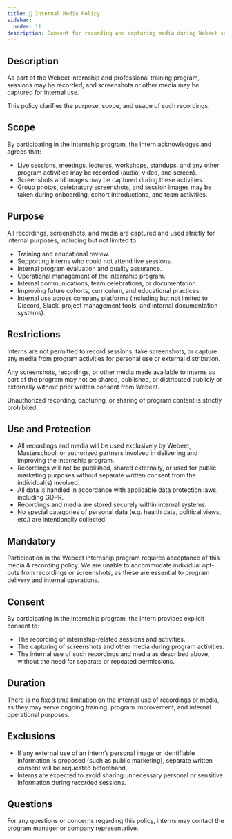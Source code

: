 ```yaml
---
title: 🧭 Internal Media Policy
sidebar:
  order: 11
description: Consent for recording and capturing media during Webeet sessions.
---
```


## Description

As part of the Webeet internship and professional training program, sessions may be recorded, and screenshots or other media may be captured for internal use.

This policy clarifies the purpose, scope, and usage of such recordings.

## Scope

By participating in the internship program, the intern acknowledges and agrees that:

- Live sessions, meetings, lectures, workshops, standups, and any other program activities may be recorded (audio, video, and screen).
- Screenshots and images may be captured during these activities.
- Group photos, celebratory screenshots, and session images may be taken during onboarding, cohort introductions, and team activities.

## Purpose

All recordings, screenshots, and media are captured and used strictly for internal purposes, including but not limited to:

- Training and educational review.
- Supporting interns who could not attend live sessions.
- Internal program evaluation and quality assurance.
- Operational management of the internship program.
- Internal communications, team celebrations, or documentation.
- Improving future cohorts, curriculum, and educational practices.
- Internal use across company platforms (including but not limited to Discord, Slack, project management tools, and internal documentation systems).

## Restrictions

Interns are not permitted to record sessions, take screenshots, or capture any media from program activities for personal use or external distribution.

Any screenshots, recordings, or other media made available to interns as part of the program may not be shared, published, or distributed publicly or externally without prior written consent from Webeet.

Unauthorized recording, capturing, or sharing of program content is strictly prohibited.

## Use and Protection

- All recordings and media will be used exclusively by Webeet, Masterschool, or authorized partners involved in delivering and improving the internship program.
- Recordings will not be published, shared externally, or used for public marketing purposes without separate written consent from the individual(s) involved.
- All data is handled in accordance with applicable data protection laws, including GDPR.
- Recordings and media are stored securely within internal systems.
- No special categories of personal data (e.g. health data, political views, etc.) are intentionally collected.

## Mandatory

Participation in the Webeet internship program requires acceptance of this media & recording policy. We are unable to accommodate individual opt-outs from recordings or screenshots, as these are essential to program delivery and internal operations.

## Consent

By participating in the internship program, the intern provides explicit consent to:

- The recording of internship-related sessions and activities.
- The capturing of screenshots and other media during program activities.
- The internal use of such recordings and media as described above, without the need for separate or repeated permissions.

## Duration

There is no fixed time limitation on the internal use of recordings or media, as they may serve ongoing training, program improvement, and internal operational purposes.

## Exclusions

- If any external use of an intern’s personal image or identifiable information is proposed (such as public marketing), separate written consent will be requested beforehand.
- Interns are expected to avoid sharing unnecessary personal or sensitive information during recorded sessions.

## Questions

For any questions or concerns regarding this policy, interns may contact the program manager or company representative.
